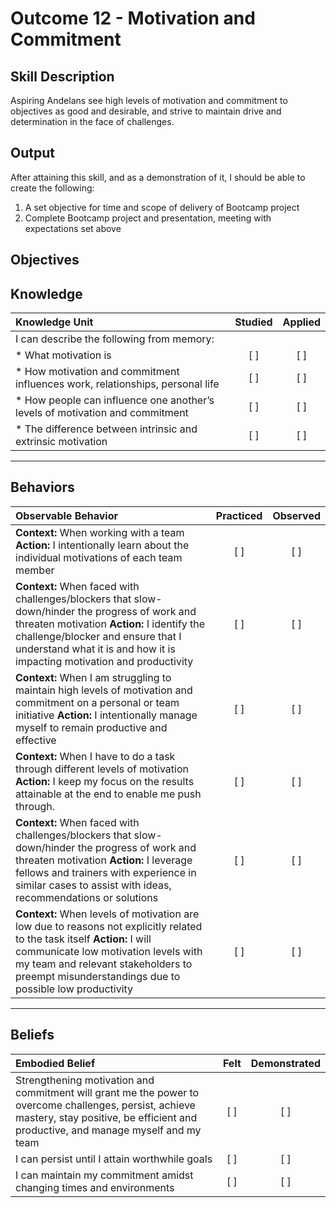 # Outcome 12 - Motivation and Commitment

**Skill Description**
----------
Aspiring Andelans see high levels of motivation and commitment to objectives as good and desirable, and strive to maintain drive and determination in the face of challenges.


**Output**
----------
After attaining this skill, and as a demonstration of it, I should be able to create the following:

1. A set objective for time and scope of delivery of Bootcamp project
2. Complete Bootcamp project and presentation, meeting with expectations set above


**Objectives**
----------

## **Knowledge**


| Knowledge Unit   |      Studied      | Applied |
|:-------------|:------------------:|:--------:|
| I can describe the following from memory: | | |
| * What motivation is  | [ ] |    [ ] |
| * How motivation and commitment influences work, relationships, personal life | [ ] |    [ ] |
| * How people can influence one another’s levels of motivation and commitment | [ ] |    [ ] |m
| * The difference between intrinsic and extrinsic motivation | [ ] |    [ ] |


----------


## **Behaviors**


| Observable Behavior   |      Practiced      | Observed |
|:-------------|:------------------:|:--------:|
| **Context:**  When working with a team **Action:** I intentionally learn about the individual motivations of each team member | [ ] |    [ ] |
| **Context:**  When faced with challenges/blockers that slow-down/hinder the progress of work and threaten motivation **Action:** I identify the challenge/blocker and ensure that I understand what it is and how it is impacting motivation and productivity | [ ] | [ ] |
| **Context:**  When I am struggling to maintain high levels of motivation and commitment on a personal or team initiative **Action:**  I intentionally manage myself to remain productive and effective | [ ] |    [ ] |
| **Context:**  When I have to do a task through different levels of motivation **Action:** I keep my focus on the results attainable at the end to enable me push through. | [ ] | [ ] |
| **Context:**  When faced with challenges/blockers that slow-down/hinder the progress of work and threaten motivation **Action:** I leverage fellows and trainers with experience in similar cases to assist with ideas, recommendations or solutions | [ ] | [ ] |
| **Context:**  When levels of motivation are low due to reasons not explicitly related to the task itself **Action:** I will communicate low motivation levels with my team and relevant stakeholders to preempt misunderstandings due to possible low productivity | [ ] | [ ] |

----------


## **Beliefs**


| Embodied Belief   |      Felt      | Demonstrated |
|:-------------|:------------------:|:--------:|
| Strengthening motivation and commitment will grant me the power to overcome challenges, persist, achieve mastery, stay positive, be efficient and productive, and manage myself and my team |   [ ]   |   [ ] |
| I can persist until I attain worthwhile goals |   [ ]   |   [ ] |
| I can maintain my commitment amidst changing times and environments |   [ ]   |   [ ] |

